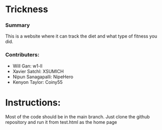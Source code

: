 # Trickness
### Summary
This is a website where it can track the diet and what type of fitness you did.
### Contributers:
* Will Gan: w1-ll
* Xavier Satchl: XSUMICH
* Nipun Sanagapalli: NipeHero
* Kenyon Taylor: Coiny55 

# Instructions:
Most of the code should be in the main branch.
Just clone the github repository and run it from test.html as the home page

